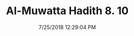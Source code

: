 ---
title        : "Al-Muwatta Hadith 8. 10"
date         : 7/25/2018 12:29:04 PM
draft        : false
type         : "hadith"
layout       : "hadith"
BookCode     : "AMH"
VolumeNumber : "8"
HadithNumber : "10"
categories  :  ["Prayer, Congregation - Doing the Prayer Again with the Imam"]
---